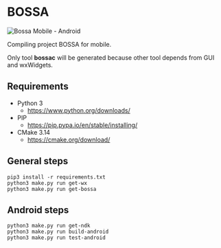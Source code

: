 # BOSSA

![Bossa Mobile - Android](https://github.com/prsolucoes/bossa-mobile/workflows/Bossa%20Mobile%20-%20Android/badge.svg)

Compiling project BOSSA for mobile.

Only tool **bossac** will be generated because other tool depends from GUI and wxWidgets.

## Requirements

- Python 3
    - https://www.python.org/downloads/
- PIP
    - https://pip.pypa.io/en/stable/installing/
- CMake 3.14
    - https://cmake.org/download/

## General steps

```
pip3 install -r requirements.txt
python3 make.py run get-wx
python3 make.py run get-bossa
```

## Android steps

```
python3 make.py run get-ndk
python3 make.py run build-android
python3 make.py run test-android
```